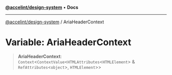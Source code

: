 [**@accelint/design-system**](../README.md) • **Docs**

***

[@accelint/design-system](../README.md) / AriaHeaderContext

# Variable: AriaHeaderContext

> **AriaHeaderContext**: `Context`\<`ContextValue`\<`HTMLAttributes`\<`HTMLElement`\> & `RefAttributes`\<`object`\>, `HTMLElement`\>\>
